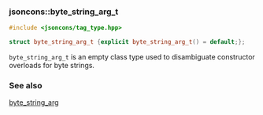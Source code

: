 ### jsoncons::byte_string_arg_t 

```c++
#include <jsoncons/tag_type.hpp>

struct byte_string_arg_t {explicit byte_string_arg_t() = default;};
```

`byte_string_arg_t` is an empty class type used to disambiguate constructor overloads for byte strings.

### See also

[byte_string_arg](byte_string_arg.md)
